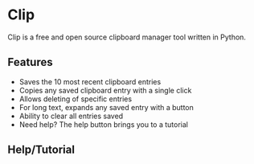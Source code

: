 # Clip

Clip is a free and open source clipboard manager tool written in Python. 

## Features

- Saves the 10 most recent clipboard entries
- Copies any saved clipboard entry with a single click
- Allows deleting of specific entries
- For long text, expands any saved entry with a button
- Ability to clear all entries saved
- Need help? The help button brings you to a tutorial

## Help/Tutorial


